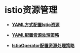 # istio资源管理<a name="asm_01_0091"></a>

-   **[YAML方式配置Istio资源](YAML方式配置Istio资源.md)**  

-   **[YAML配置资源处理策略](YAML配置资源处理策略.md)**  

-   **[IstioOperator配置资源处理策略](IstioOperator配置资源处理策略.md)**  


